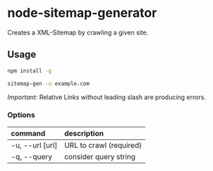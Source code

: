 # node-sitemap-generator
Creates a XML-Sitemap by crawling a given site.

## Usage

```BASH
npm install -g

sitemap-gen -u example.com
```

*Important*: Relative Links without leading slash are producing errors.

### Options

|command|description
|:---|:---
|-u, --url [url]|URL to crawl (required)
|-q, --query|consider query string
